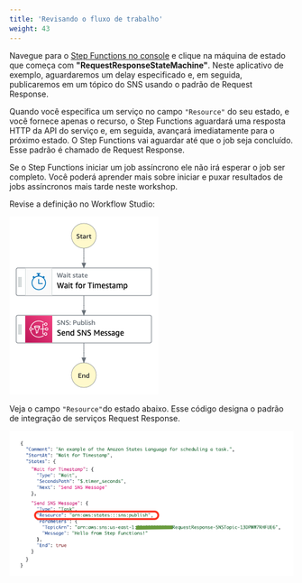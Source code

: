 ```yaml
---
title: 'Revisando o fluxo de trabalho'
weight: 43
---
```


Navegue para o [Step Functions no console](https://console.aws.amazon.com/states/home) e clique na máquina de estado que começa com **"RequestResponseStateMachine"**. Neste aplicativo de exemplo, aguardaremos um delay especificado e, em seguida, publicaremos em um tópico do SNS usando o padrão de Request Response.

Quando você especifica um serviço no campo `"Resource"` do seu estado, e você fornece apenas o recurso, o Step Functions aguardará uma resposta HTTP da API do serviço e, em seguida, avançará imediatamente para o próximo estado. O Step Functions vai aguardar até que o job seja concluído. Esse padrão é chamado de Request Response.

Se o Step Functions iniciar um job assíncrono ele não irá esperar o job ser completo. Você poderá aprender mais sobre iniciar e puxar resultados de jobs assíncronos mais tarde neste workshop.

Revise a definição no Workflow Studio:

![Módulo 2 Workflow](/static/img/module-2/workflow.png)

Veja o campo `"Resource"`do estado abaixo. Esse código designa o padrão de integração de serviços Request Response.

![Módulo 2 Código](/static/img/module-2/code.png)
